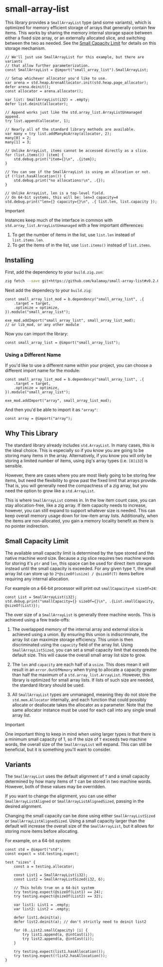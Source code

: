 # small-array-list

This library provides a `SmallArrayList` type (and some variants), which is
optimized for memory efficient storage of arrays that generally contain few
items. This works by sharing the memory internal storage space between either
a fixed size array, or an externally allocated slice, and switching between
the two as needed. See the [Small Capacity Limit](#small-capacity-limit) for
details on this storage mechanism.

```zig
// We'll just use SmallArrayList for this example, but there are variants
// that allow further parameterization.
const SmallArrayList = @import("small_array_list").SmallArrayList;

// Setup whichever allocator you'd like to use.
var arena = std.heap.ArenaAllocator.init(std.heap.page_allocator);
defer arena.deinit();
const allocator = arena.allocator();

var list: SmallArrayList(i32) = .empty;
defer list.deinit(allocator);

// Append works just like the std.array_list.ArrayListUnmanaged append.
try list.append(allocator, 1);

// Nearly all of the standard library methods are available.
var many = try list.addManyAsArray(allocator, 2);
many[0] = 2;
many[1] = 3;

// Unlike ArrayList, items cannot be accessed directly as a slice.
for (list.items()) |item| {
    std.debug.print("item={}\n", .{item});
}

// You can see if the SmallArrayList is using an allocation or not.
if (!list.hasAllocation()) {
    std.debug.print("no allocations!\n", .{});
}

// Unlike ArrayList, len is a top-level field.
// On 64-bit systems, this will be: len=3 capacity=4
std.debug.print("len={} capacity={}\n", .{ list.len, list.capacity });
```

> [!IMPORTANT]
> Instances keep much of the interface in common with `std.array_list.ArrayListUnmanaged`
> with a few important differences:
>
> 1. To get the number of items in the list, use `list.len` instead of `list.items.len`.
> 1. To get the items of in the list, use `list.items()` instead of `list.items`.

## Installing

First, add the dependency to your `build.zig.zon`:

```sh
zig fetch --save git+https://github.com/kalamay/small-array-list#v0.2.0
```

Next add the dependecy to your `build.zig`:

```zig
const small_array_list_mod = b.dependency("small_array_list", .{
    .target = target,
    .optimize = optimize,
}).module("small_array_list");

exe_mod.addImport("small_array_list", small_array_list_mod);
// or lib_mod, or any other module
```

Now you can import the library:

```zig
const small_array_list = @import("small_array_list");
```

### Using a Different Name

If you'd like to use a different name within your project, you can choose a
different import name for the module:

```zig
const small_array_list_mod = b.dependency("small_array_list", .{
    .target = target,
    .optimize = optimize,
}).module("small_array_list");

exe_mod.addImport("array", small_array_list_mod);
```

And then you'd be able to import it as `"array"`:

```zig
const array = @import("array");
```

## Why This Library

The standard library already includes `std.ArrayList`. In many cases, this is
the ideal choice. This is especially so if you know you are going to be storing
many items in the array. Alternatively, if you know you will only be storing
a limited number of items, using zig's array types (i.e. `[8]i32`) is sensible.

However, there are cases where you are most likely going to be storing few
items, but need the flexibility to grow past the fixed limit that arrays
provide. That is, you will generally need the compactness of a zig array,
but you need the option to grow like a `std.ArrayList`.

This is where `SmallArrayList` comes in. In the low item count case, you can
stay allocation-free, like a zig array. If item capacity needs to increase,
however, you can still expand to support whatever size is needed. This can
keep overall memory usage down for low-item array lists. Additionally, when
the items are non-allocated, you gain a memory locality benefit as there is
no pointer indirection.

## Small Capacity Limit

The available small capacity limit is determined by the type stored and the
native machine word size. Because a zig slice requires two machine words for
storing it's `ptr` and `len`, this space can be used for direct item storage
instead until the small capacity is exceeded. For any given type `T`, the
small array list can store up to `2*@sizeOf(usize) / @sizeOf(T)` items before
requiring any internal allocation.

For example on a 64-bit processor will print out `smallCapacity=4 sizeOf=24`:

```zig
const List = SmallArrayList(i32);
std.debug.print("smallCapacity={} sizeOf={}\n", .{List.smallCapacity, @sizeOf(List)});
```

The over size of a `SmallArrayList` is generally three machine words. This is
achieved using a few trade-offs:

1. The overlapped memory of the internal array and external slice is achieved
using a union. By ensuring this union is indiscriminate, the array list can
maximize storage efficiency. This union is then discriminated using the
`capacity` field of the array list. Using `SmallArrayListSized`, you can set
a small capacity limit that exceeds the default size. This will cause the
overall small array list size to grow.

2. The `len` and `capacity` are each half of a `usize`. This does mean it will result
in an `error.OutOfMemory` when trying to allocate a capacity greater than
half the maximum of a `std.array_list.ArrayList`. However, this library is
optimized for small array lists. If lists of such size are needed, the standard
library should be used.

3. All `SmallArrayList` types are unmanaged, meaning they do not store the
`std.mem.Allocator` internally, and each function that could possibly allocate
or deallocate takes the allocator as a parameter. Note that the same allocator
instance must be used for each call into any single small array list.

> [!IMPORTANT]
> One important thing to keep in mind when using larger types is that there is
> a minimum small capacity of 1, so if the size of `T` exceeds two machine words,
> the overall size of the `SmallArrayList` will expand. This can still be
> beneficial, but it is something you'll want to consider.

## Variants

The `SmallArrayList` uses the default alignment of `T` and a small capacity
determined by how many items of `T` can be stored in two machine words. However,
both of these values may be overridden.

If you want to change the alignment, you can use either `SmallArrayListAligned`
or `SmallArrayListAlignedSized`, passing in the desired alignment.

Changing the small capacity can be done using either `SmallArrayListSized` or
`SmallArrayListAlignedSized`. Using a small capacity larger than the default
will increase the overall size of the `SmallArrayList`, but it allows for
storing more items before allocating.

For example, on a 64-bit system:

```zig
const std = @import("std");
const expect = std.testing.expect;

test "sizes" {
    const a = testing.allocator;

    const List1 = SmallArrayList(i32);
    const List2 = SmallArrayListSized(i32, 6);

    // This holds true on a 64-bit system
    try testing.expect(@sizeOf(List1) == 24);
    try testing.expect(@sizeOf(List2) == 32);

    var list1: List1 = .empty;
    var list2: List2 = .empty;

    defer list1.deinit(a);
    defer list2.deinit(a); // don't strictly need to deinit list2

    for (0..List2.smallCapacity) |i| {
        try list1.append(a, @intCast(i));
        try list2.append(a, @intCast(i));
    }

    try testing.expect(list1.hasAllocation());
    try testing.expect(!list2.hasAllocation());
}
```
